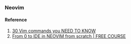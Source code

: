 ### Neovim

#### Reference

1. [30 Vim commands you NEED TO KNOW](https://www.youtube.com/watch?v=RSlrxE21l_k)
2. [From 0 to IDE in NEOVIM from scratch | FREE COURSE](https://www.youtube.com/watch?v=zHTeCSVAFNY&list=PLsz00TDipIffreIaUNk64KxTIkQaGguqn)